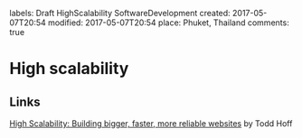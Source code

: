 labels: Draft
		HighScalability
		SoftwareDevelopment
created: 2017-05-07T20:54
modified: 2017-05-07T20:54
place: Phuket, Thailand
comments: true

# High scalability

## Links

[High Scalability: Building bigger, faster, more reliable websites](http://highscalability.com/) by Todd Hoff
